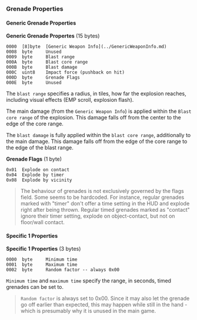 ### Grenade Properties

#### Generic Grenade Properties

**Generic Grenade Propertes** (15 bytes)

    0000  [8]byte  [Generic Weapon Info](../GenericWeaponInfo.md)
    0008  byte     Unused
    0009  byte     Blast range
    000A  byte     Blast core range
    000B  byte     Blast damage
    000C  uint8    Impact force (pushback on hit)
    000D  byte     Grenade Flags
    000E  byte     Unused

The ```blast range``` specifies a radius, in tiles, how far the explosion reaches, including visual effects (EMP scroll, explosion flash).

The main damage (from the ```Generic Weapon Info```) is applied within the ```Blast core range``` of the explosion. This damage falls off from the center to the edge of the core range.

The ```blast damage``` is fully applied within the ```blast core range```, additionally to the main damage. This damage falls off from the edge of the core range to the edge of the blast range.


**Grenade Flags** (1 byte)

    0x01  Explode on contact
    0x04  Explode by timer
    0x08  Explode by vicinity

> The behaviour of grenades is not exclusively governed by the flags field. Some seems to be hardcoded.
> For instance, regular grenades marked with "timer" don't offer a time setting in the HUD and explode right after being thrown.
> Regular timed grenades marked as "contact" ignore their timer setting, explode on object-contact, but not on floor/wall contact.


#### Specific 1 Properties

**Specific 1 Properties** (3 bytes)

    0000  byte     Minimum time
    0001  byte     Maximum time
    0002  byte     Random factor -- always 0x00

```Minimum time``` and ```maximum time``` specify the range, in seconds, timed grenades can be set to.

> ```Random factor``` is always set to 0x00. Since it may also let the grenade go off earlier than expected, this may happen while still in the hand - which is presumably why it is unused in the main game.
